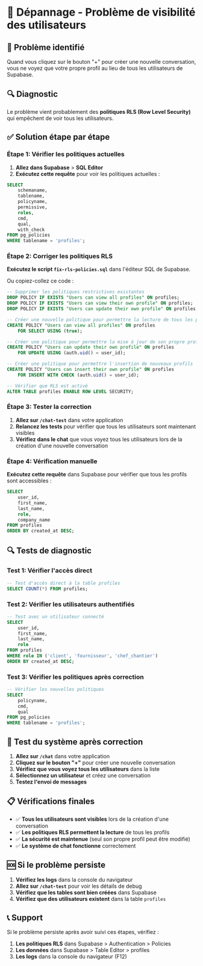 # 🔧 Dépannage - Problème de visibilité des utilisateurs

## 🚨 Problème identifié

Quand vous cliquez sur le bouton "+" pour créer une nouvelle conversation, vous ne voyez que votre propre profil au lieu de tous les utilisateurs de Supabase.

## 🔍 Diagnostic

Le problème vient probablement des **politiques RLS (Row Level Security)** qui empêchent de voir tous les utilisateurs.

## ✅ Solution étape par étape

### Étape 1: Vérifier les politiques actuelles

1. **Allez dans Supabase** > **SQL Editor**
2. **Exécutez cette requête** pour voir les politiques actuelles :

```sql
SELECT 
    schemaname,
    tablename,
    policyname,
    permissive,
    roles,
    cmd,
    qual,
    with_check
FROM pg_policies 
WHERE tablename = 'profiles';
```

### Étape 2: Corriger les politiques RLS

**Exécutez le script `fix-rls-policies.sql`** dans l'éditeur SQL de Supabase.

Ou copiez-collez ce code :

```sql
-- Supprimer les politiques restrictives existantes
DROP POLICY IF EXISTS "Users can view all profiles" ON profiles;
DROP POLICY IF EXISTS "Users can view their own profile" ON profiles;
DROP POLICY IF EXISTS "Users can update their own profile" ON profiles;

-- Créer une nouvelle politique pour permettre la lecture de tous les profils
CREATE POLICY "Users can view all profiles" ON profiles
    FOR SELECT USING (true);

-- Créer une politique pour permettre la mise à jour de son propre profil
CREATE POLICY "Users can update their own profile" ON profiles
    FOR UPDATE USING (auth.uid() = user_id);

-- Créer une politique pour permettre l'insertion de nouveaux profils
CREATE POLICY "Users can insert their own profile" ON profiles
    FOR INSERT WITH CHECK (auth.uid() = user_id);

-- Vérifier que RLS est activé
ALTER TABLE profiles ENABLE ROW LEVEL SECURITY;
```

### Étape 3: Tester la correction

1. **Allez sur `/chat-test`** dans votre application
2. **Relancez les tests** pour vérifier que tous les utilisateurs sont maintenant visibles
3. **Vérifiez dans le chat** que vous voyez tous les utilisateurs lors de la création d'une nouvelle conversation

### Étape 4: Vérification manuelle

**Exécutez cette requête** dans Supabase pour vérifier que tous les profils sont accessibles :

```sql
SELECT 
    user_id,
    first_name,
    last_name,
    role,
    company_name
FROM profiles 
ORDER BY created_at DESC;
```

## 🔍 Tests de diagnostic

### Test 1: Vérifier l'accès direct

```sql
-- Test d'accès direct à la table profiles
SELECT COUNT(*) FROM profiles;
```

### Test 2: Vérifier les utilisateurs authentifiés

```sql
-- Test avec un utilisateur connecté
SELECT 
    user_id,
    first_name,
    last_name,
    role
FROM profiles 
WHERE role IN ('client', 'fournisseur', 'chef_chantier')
ORDER BY created_at DESC;
```

### Test 3: Vérifier les politiques après correction

```sql
-- Vérifier les nouvelles politiques
SELECT 
    policyname,
    cmd,
    qual
FROM pg_policies 
WHERE tablename = 'profiles';
```

## 🚀 Test du système après correction

1. **Allez sur `/chat`** dans votre application
2. **Cliquez sur le bouton "+"** pour créer une nouvelle conversation
3. **Vérifiez que vous voyez tous les utilisateurs** dans la liste
4. **Sélectionnez un utilisateur** et créez une conversation
5. **Testez l'envoi de messages**

## 📋 Vérifications finales

- ✅ **Tous les utilisateurs sont visibles** lors de la création d'une conversation
- ✅ **Les politiques RLS permettent la lecture** de tous les profils
- ✅ **La sécurité est maintenue** (seul son propre profil peut être modifié)
- ✅ **Le système de chat fonctionne** correctement

## 🆘 Si le problème persiste

1. **Vérifiez les logs** dans la console du navigateur
2. **Allez sur `/chat-test`** pour voir les détails de debug
3. **Vérifiez que les tables sont bien créées** dans Supabase
4. **Vérifiez que des utilisateurs existent** dans la table `profiles`

## 📞 Support

Si le problème persiste après avoir suivi ces étapes, vérifiez :

1. **Les politiques RLS** dans Supabase > Authentication > Policies
2. **Les données** dans Supabase > Table Editor > profiles
3. **Les logs** dans la console du navigateur (F12) 